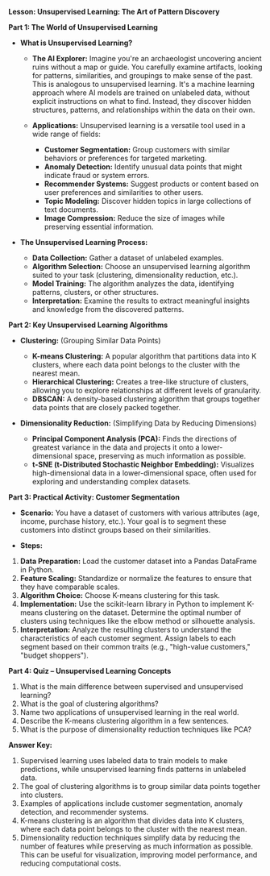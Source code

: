 **Lesson: Unsupervised Learning: The Art of Pattern Discovery**

**Part 1: The World of Unsupervised Learning**

* **What is Unsupervised Learning?**
    * **The AI Explorer:** Imagine you're an archaeologist uncovering ancient ruins without a map or guide. You carefully examine artifacts, looking for patterns, similarities, and groupings to make sense of the past. This is analogous to unsupervised learning. It's a machine learning approach where AI models are trained on unlabeled data, without explicit instructions on what to find. Instead, they discover hidden structures, patterns, and relationships within the data on their own.

    * **Applications:** Unsupervised learning is a versatile tool used in a wide range of fields:
        * **Customer Segmentation:**  Group customers with similar behaviors or preferences for targeted marketing.
        * **Anomaly Detection:** Identify unusual data points that might indicate fraud or system errors.
        * **Recommender Systems:**  Suggest products or content based on user preferences and similarities to other users.
        * **Topic Modeling:** Discover hidden topics in large collections of text documents.
        * **Image Compression:** Reduce the size of images while preserving essential information.

* **The Unsupervised Learning Process:**
    * **Data Collection:** Gather a dataset of unlabeled examples.
    * **Algorithm Selection:** Choose an unsupervised learning algorithm suited to your task (clustering, dimensionality reduction, etc.).
    * **Model Training:** The algorithm analyzes the data, identifying patterns, clusters, or other structures.
    * **Interpretation:**  Examine the results to extract meaningful insights and knowledge from the discovered patterns.

**Part 2: Key Unsupervised Learning Algorithms**

* **Clustering:** (Grouping Similar Data Points)
    * **K-means Clustering:** A popular algorithm that partitions data into K clusters, where each data point belongs to the cluster with the nearest mean.
    * **Hierarchical Clustering:**  Creates a tree-like structure of clusters, allowing you to explore relationships at different levels of granularity.
    * **DBSCAN:**  A density-based clustering algorithm that groups together data points that are closely packed together.

* **Dimensionality Reduction:** (Simplifying Data by Reducing Dimensions)
    * **Principal Component Analysis (PCA):**  Finds the directions of greatest variance in the data and projects it onto a lower-dimensional space, preserving as much information as possible.
    * **t-SNE (t-Distributed Stochastic Neighbor Embedding):**  Visualizes high-dimensional data in a lower-dimensional space, often used for exploring and understanding complex datasets.

**Part 3: Practical Activity: Customer Segmentation**

* **Scenario:** You have a dataset of customers with various attributes (age, income, purchase history, etc.). Your goal is to segment these customers into distinct groups based on their similarities.

* **Steps:**

1. **Data Preparation:** Load the customer dataset into a Pandas DataFrame in Python.
2. **Feature Scaling:** Standardize or normalize the features to ensure that they have comparable scales.
3. **Algorithm Choice:** Choose K-means clustering for this task.
4. **Implementation:** Use the scikit-learn library in Python to implement K-means clustering on the dataset. Determine the optimal number of clusters using techniques like the elbow method or silhouette analysis.
5. **Interpretation:** Analyze the resulting clusters to understand the characteristics of each customer segment. Assign labels to each segment based on their common traits (e.g., "high-value customers," "budget shoppers").

**Part 4: Quiz – Unsupervised Learning Concepts**

1. What is the main difference between supervised and unsupervised learning?
2. What is the goal of clustering algorithms?
3. Name two applications of unsupervised learning in the real world.
4. Describe the K-means clustering algorithm in a few sentences.
5. What is the purpose of dimensionality reduction techniques like PCA?

**Answer Key:**

1. Supervised learning uses labeled data to train models to make predictions, while unsupervised learning finds patterns in unlabeled data.
2. The goal of clustering algorithms is to group similar data points together into clusters.
3. Examples of applications include customer segmentation, anomaly detection, and recommender systems.
4. K-means clustering is an algorithm that divides data into K clusters, where each data point belongs to the cluster with the nearest mean.
5. Dimensionality reduction techniques simplify data by reducing the number of features while preserving as much information as possible. This can be useful for visualization, improving model performance, and reducing computational costs.